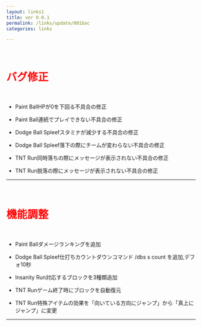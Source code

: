 ```yaml
---
layout: links1
title: ver 0.0.1
permalink: /links/update/001boc
categories: links 

---
```

<br>
<h1 id="1"><font color="red">バグ修正</font></h1><br>

+ <span class="blue-badge">Paint Ball</span>HPが0を下回る不具合の修正 

+ <span class="blue-badge">Paint Ball</span>連続でプレイできない不具合の修正

+ <span class="green-badge">Dodge Ball Spleef</span>スタミナが減少する不具合の修正

+ <span class="green-badge">Dodge Ball Spleef</span>落下の際にチームが変わらない不具合の修正

+ <span class="red-badge">TNT Run</span>同時落ちの際にメッセージが表示されない不具合の修正

+ <span class="red-badge">TNT Run</span>脱落の際にメッセージが表示されない不具合の修正

-----------------------------------------------------------

<br>
<h1 id="1"><font color="red">機能調整</font></h1><br>

+ <span class="blue-badge">Paint Ball</span>ダメージランキングを追加 

+ <span class="green-badge">Dodge Ball Spleef</span>仕打ちカウントダウンコマンド /dbs s count を追加,デフォ10秒

+ <span class="yellow-badge">Insanity Run</span>対応するブロックを3種類追加

+ <span class="red-badge">TNT Run</span>ゲーム終了時にブロックを自動復元

+ <span class="red-badge">TNT Run</span>特殊アイテムの効果を「向いている方向にジャンプ」から「真上にジャンプ」に変更

-----------------------------------------------------------
